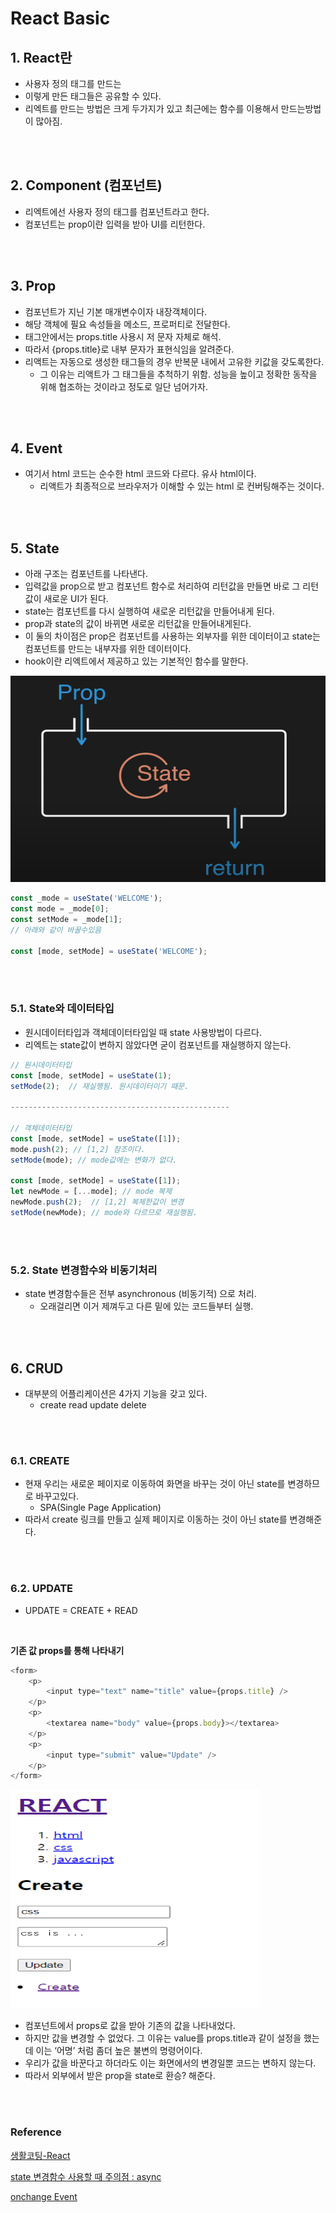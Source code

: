 # React Basic

## **1. React란**
- 사용자 정의 태그를 만드는 
- 이렇게 만든 태그들은 공유할 수 있다.
- 리엑트를 만드는 방법은 크게 두가지가 있고 최근에는 함수를 이용해서 만드는방법이 많아짐.

<br /><br />

## **2. Component (컴포넌트)**
- 리엑트에선 사용자 정의 태그를 컴포넌트라고 한다.
- 컴포넌트는 prop이란 입력을 받아 UI를 리턴한다.  

<br /><br />

## **3. Prop**
- 컴포넌트가 지닌 기본 매개변수이자 내장객체이다.
- 해당 객체에 필요 속성들을 메소드, 프로퍼티로 전달한다.
- 태그안에서는 props.title 사용시 저 문자 자체로 해석.
- 따라서 {props.title}로 내부 문자가 표현식임을 알려준다.
- 리액트는 자동으로 생성한 태그들의 경우 반복문 내에서 고유한 키값을 갖도록한다.
  - 그 이유는 리액트가 그 태그들을 추척하기 위함. 성능을 높이고 정확한 동작을 위해 협조하는 것이라고 정도로 일단 넘어가자.

<br /><br />

## **4. Event**
- 여기서 html 코드는 순수한 html 코드와 다르다. 유사 html이다.
  - 리액트가 최종적으로 브라우저가 이해할 수 있는 html 로 컨버팅해주는 것이다.

<br /><br />

## **5. State**
- 아래 구조는 컴포넌트를 나타낸다.
- 입력값을 prop으로 받고 컴포넌트 함수로 처리하여 리턴값을 만들면 바로 그 리턴값이 새로운 UI가 된다.
- state는 컴포넌트를 다시 실행하여 새로운 리턴값을 만들어내게 된다.
- prop과 state의 값이 바뀌면 새로운 리턴값을 만들어내게된다.
- 이 둘의 차이점은 prop은 컴포넌트를 사용하는 외부자를 위한 데이터이고 state는 컴포넌트를 만드는 내부자를 위한 데이터이다.
- hook이란 리엑트에서 제공하고 있는 기본적인 함수를 말한다. 
 <img src="..\image\react\react-basic\state.png" width="600" height="330">

 ```javascript
const _mode = useState('WELCOME');
const mode = _mode[0];
const setMode = _mode[1];  
// 아래와 같이 바꿀수있음

const [mode, setMode] = useState('WELCOME');
 ```
<br /><br />

### **5.1. State와 데이터타입**
- 원시데이터타입과 객체데이터타입일 때 state 사용방법이 다르다.
- 리엑트는 state값이 변하지 않았다면 굳이 컴포넌트를 재실행하지 않는다.
```javascript
// 원시데이터타입
const [mode, setMode] = useState(1);
setMode(2);  // 재실행됨. 원시데이터이기 때문.

-------------------------------------------------

// 객체데이터타입
const [mode, setMode] = useState([1]);
mode.push(2); // [1,2] 참조이다. 
setMode(mode); // mode값에는 변화가 없다. 

const [mode, setMode] = useState([1]);
let newMode = [...mode]; // mode 복제
newMode.push(2);  // [1,2] 복제한값이 변경
setMode(newMode); // mode와 다르므로 재실행됨.

```
<br /><br />

### **5.2. State 변경함수와 비동기처리**
- state 변경함수들은 전부 asynchronous (비동기적) 으로 처리.
  -  오래걸리면 이거 제껴두고 다른 밑에 있는 코드들부터 실행.  

<br /><br />

## **6. CRUD**
- 대부분의 어플리케이션은 4가지 기능을 갖고 있다.
  - create read update delete

<br /><br />

### **6.1. CREATE**
- 현재 우리는 새로운 페이지로 이동하여 화면을 바꾸는 것이 아닌 state를 변경하므로 바꾸고있다.
  - SPA(Single Page Application) 
- 따라서 create 링크를 만들고 실제 페이지로 이동하는 것이 아닌 state를 변경해준다.

<br /><br />

### **6.2. UPDATE**
- UPDATE = CREATE + READ

<br/>

**기존 값 props를 통해 나타내기**  
```javascript
<form>
    <p>
        <input type="text" name="title" value={props.title} />
    </p>
    <p>
        <textarea name="body" value={props.body}></textarea>
    </p>
    <p>
        <input type="submit" value="Update" />
    </p>
</form>
```
<img src="..\image\react\react-basic\update.png" width="400" height="350">

- 컴포넌트에서 props로 값을 받아 기존의 값을 나타내었다.
- 하지만 값을 변경할 수 없었다. 그 이유는 value를 props.title과 같이 설정을 했는데 이는 ‘어명’ 처럼 좀더 높은 불변의 명령어이다. 
- 우리가 값을 바꾼다고 하더라도 이는 화면에서의 변경일뿐 코드는 변하지 않는다. 
- 따라서 외부에서 받은 prop을 state로 환승? 해준다.

<br/><br/>

### **Reference**
[생활코팅-React](https://opentutorials.org/course/4900)

[state 변경함수 사용할 때 주의점 : async](https://codingapple.com/unit/react-setstate-async-problems/)

[onchange Event](https://www.w3schools.com/jsref/event_onchange.asp)